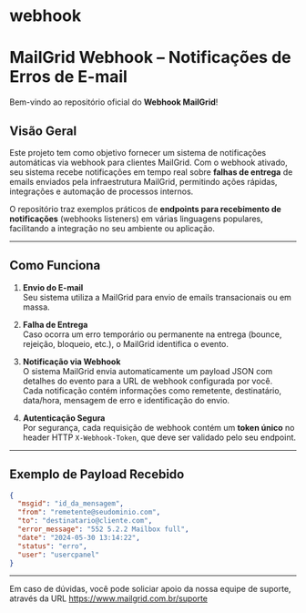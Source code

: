 # webhook

# MailGrid Webhook – Notificações de Erros de E-mail

Bem-vindo ao repositório oficial do **Webhook MailGrid**!

## Visão Geral

Este projeto tem como objetivo fornecer um sistema de notificações automáticas via webhook para clientes MailGrid. Com o webhook ativado, seu sistema recebe notificações em tempo real sobre **falhas de entrega** de emails enviados pela infraestrutura MailGrid, permitindo ações rápidas, integrações e automação de processos internos.

O repositório traz exemplos práticos de **endpoints para recebimento de notificações** (webhooks listeners) em várias linguagens populares, facilitando a integração no seu ambiente ou aplicação.

---

## Como Funciona

1. **Envio do E-mail**  
   Seu sistema utiliza a MailGrid para envio de emails transacionais ou em massa.

2. **Falha de Entrega**  
   Caso ocorra um erro temporário ou permanente na entrega (bounce, rejeição, bloqueio, etc.), o MailGrid identifica o evento.

3. **Notificação via Webhook**  
   O sistema MailGrid envia automaticamente um payload JSON com detalhes do evento para a URL de webhook configurada por você.  
   Cada notificação contém informações como remetente, destinatário, data/hora, mensagem de erro e identificação do envio.

4. **Autenticação Segura**  
   Por segurança, cada requisição de webhook contém um **token único** no header HTTP `X-Webhook-Token`, que deve ser validado pelo seu endpoint.

---

## Exemplo de Payload Recebido

```json
{
  "msgid": "id_da_mensagem",
  "from": "remetente@seudominio.com",
  "to": "destinatario@cliente.com",
  "error_message": "552 5.2.2 Mailbox full",
  "date": "2024-05-30 13:14:22",
  "status": "erro",
  "user": "usercpanel"
}
```
---

Em caso de dúvidas, você pode soliciar apoio da nossa equipe de suporte, através da URL https://www.mailgrid.com.br/suporte
